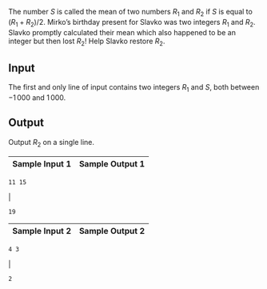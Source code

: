 The number $S$ is called the mean of two numbers $R_1$ and $R_2$ if $S$ is
equal to $(R_1+R_2)/2$. Mirko’s birthday present for Slavko was two integers
$R_1$ and $R_2$. Slavko promptly calculated their mean which also happened to
be an integer but then lost $R_2$! Help Slavko restore $R_2$.

## Input

The first and only line of input contains two integers $R_1$ and $S$, both
between $-1\, 000$ and $1\, 000$.

## Output

Output $R_2$ on a single line.

Sample Input 1 | Sample Output 1  
---|---  
      
    
    11 15
    

|

    
    
    19
      
  
Sample Input 2 | Sample Output 2  
---|---  
      
    
    4 3
    

|

    
    
    2
    

